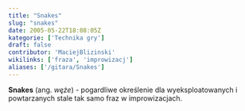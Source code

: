 ```yaml
---
title: "Snakes"
slug: "snakes"
date: 2005-05-22T18:08:05Z
kategorie: ['Technika gry']
draft: false
contributor: 'MaciejBlizinski'
wikilinks: ['fraza', 'improwizacj']
aliases: ['/gitara/Snakes']
---
```

**Snakes** (ang. *węże*) - pogardliwe określenie dla wyeksploatowanych i
powta­rzanych stale tak samo fraz<!-- link nie odnosił się do niczego: 'Snakes' ('content/książka/Snakes.md') links to 'fraza' ('content/książka/fraza.md') and that does not exist --> w
improwizacjach<!-- link nie odnosił się do niczego: 'Snakes' ('content/książka/Snakes.md') links to 'improwizacj' ('content/książka/improwizacj.md') and that does not exist -->.

